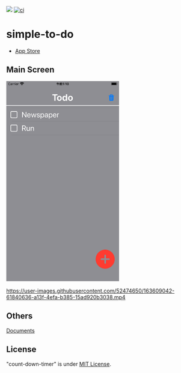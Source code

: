 ![](https://img.shields.io/static/v1?label=version&message=1.0.0&color=green) [![ci](https://github.com/kokoichi206/simple-to-do/actions/workflows/schedule.yml/badge.svg?branch=main&event=schedule)](https://github.com/kokoichi206/simple-to-do/actions/workflows/schedule.yml)

# simple-to-do
- [App Store](https://apps.apple.com/us/app/simple-todo-app/id1619527885)

## Main Screen
<img src="docs/readme/main.png" width=300>


https://user-images.githubusercontent.com/52474650/163609042-61840636-a13f-4efa-b385-15ad920b3038.mp4

## Others
[Documents](https://kokoichi206.github.io/simple-to-do/)

## License
"count-down-timer" is under [MIT License](LICENSE).
